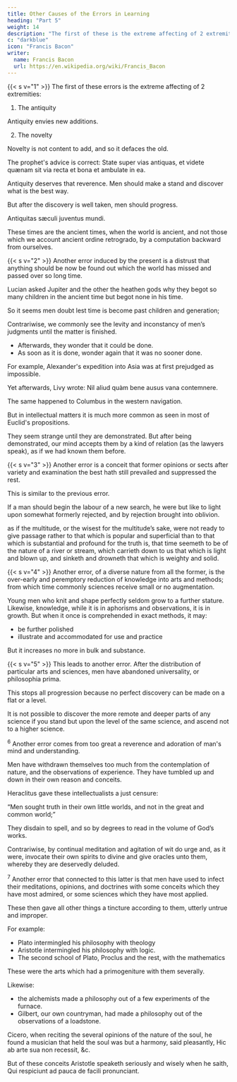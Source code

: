 ```yaml
---
title: Other Causes of the Errors in Learning
heading: "Part 5"
weight: 14
description: "The first of these is the extreme affecting of 2 extremities"
c: "darkblue"
icon: "Francis Bacon"
writer:
  name: Francis Bacon
  url: https://en.wikipedia.org/wiki/Francis_Bacon
---
```



{{< s v="1" >}} The first of these errors is the extreme affecting of 2 extremities: 

1. The antiquity

Antiquity envies new additions.

2. The novelty

Novelty is not content to add, and so it defaces the old.
<!-- The children of time seem to take after the nature and malice of the father.
- As he devoured his children, so one of them sought to devour and suppress the other. -->

The prophet's advice is correct: State super vias antiquas, et videte quænam sit via recta et bona et ambulate in ea. 

Antiquity deserves that reverence. Men should make a stand and discover what is the best way. 

But after the discovery is well taken, men should progress. 

Antiquitas sæculi juventus mundi.  

These times are the ancient times, when the world is ancient, and not those which we account ancient ordine retrogrado, by a computation backward from ourselves.



{{< s v="2" >}} Another error induced by the present is a distrust that anything should be now be found out which the world has missed and passed over so long time.

Lucian asked Jupiter and the other the heathen gods why they begot so many children in the ancient time but begot none in his time.

 <!-- and asketh whether they were become septuagenary, or whether the law Papia, made against old men’s marriages, had restrained them.   -->

So it seems men doubt lest time is become past children and generation; 

Contrariwise, we commonly see the levity and inconstancy of men’s judgments until the matter is finished.
- Afterwards, they  wonder that it could be done.
- As soon as it is done, wonder again that it was no sooner done.

For example, Alexander's expedition into Asia was at first prejudged as impossible.

Yet afterwards, Livy wrote: Nil aliud quàm bene ausus vana contemnere. 

The same happened to Columbus in the western navigation.

But in intellectual matters it is much more common as seen in most of Euclid's propositions.

They seem strange until they are demonstrated. But after being demonstrated, our mind accepts them by a kind of relation (as the lawyers speak), as if we had known them before.


{{< s v="3" >}} Another error is a conceit that former opinions or sects after variety and examination the best hath still prevailed and suppressed the rest.

This is similar to the previous error. 

If a man should begin the labour of a new search, he were but like to light upon somewhat formerly rejected, and by rejection brought into oblivion.

as if the multitude, or the wisest for the multitude’s sake, were not ready to give passage rather to that which is popular and superficial than to that which is substantial and profound for the truth is, that time seemeth to be of the nature of a river or stream, which carrieth down to us that which is light and blown up, and sinketh and drowneth that which is weighty and solid.


{{< s v="4" >}} Another error, of a diverse nature from all the former, is the over-early and peremptory reduction of knowledge into arts and methods; from which time commonly sciences receive small or no augmentation.  

Young men who knit and shape perfectly seldom grow to a further stature. Likewise, knowledge, while it is in aphorisms and observations, it is in growth. But when it once is comprehended in exact methods, it may:
- be further polished
- illustrate and accommodated for use and practice

But it increases no more in bulk and substance.


{{< s v="5" >}} This leads to another error. After the distribution of particular arts and sciences, men have abandoned universality, or philosophia prima. 

This stops all progression because no perfect discovery can be made on a flat or a level.

It is not possible to discover the more remote and deeper parts of any science if you stand but upon the level of the same science, and ascend not to a higher science.


<sup>6</sup> Another error comes from too great a reverence and adoration of man's mind and understanding.

Men have withdrawn themselves too much from the contemplation of nature, and the observations of experience. They have tumbled up and down in their own reason and conceits. 

Heraclitus gave these intellectualists a just censure:

“Men sought truth in their own little worlds, and not in the great and common world;” 

They disdain to spell, and so by degrees to read in the volume of God’s works.

Contrariwise, by continual meditation and agitation of wit do urge and, as it were, invocate their own spirits to divine and give oracles unto them, whereby they are deservedly deluded.


<sup>7</sup> Another error that connected to this latter is that men have used to infect their meditations, opinions, and doctrines with some conceits which they have most admired, or some sciences which they have most applied.

These then gave all other things a tincture according to them, utterly untrue and improper.

For example:
- Plato intermingled his philosophy with theology
- Aristotle intermingled his philosophy with logic. 
- The second school of Plato, Proclus and the rest, with the mathematics

These were the arts which had a primogeniture with them severally.  

Likewise:
- the alchemists made a philosophy out of a few experiments of the furnace.
- Gilbert, our own countryman, had made a philosophy out of the observations of a loadstone.

Cicero, when reciting the several opinions of the nature of the soul, he found a musician that held the soul was but a harmony, said pleasantly, Hic ab arte sua non recessit, &c.  

But of these conceits Aristotle speaketh seriously and wisely when he saith, Qui respiciunt ad pauca de facili pronunciant.


